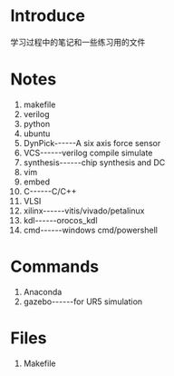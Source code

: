 # Introduce
学习过程中的笔记和一些练习用的文件

# Notes
1. makefile
2. verilog
3. python
4. ubuntu
5. DynPick------A six axis force sensor
6. VCS------verilog compile simulate
7. synthesis------chip synthesis and DC
8. vim
9. embed
10. C------C/C++
11. VLSI
12. xilinx------vitis/vivado/petalinux
13. kdl------orocos_kdl
14. cmd------windows cmd/powershell

# Commands
1. Anaconda
2. gazebo------for UR5 simulation

# Files
1. Makefile



